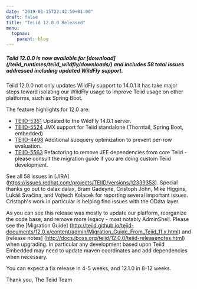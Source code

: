 ```yaml
---
date: "2019-01-15T22:42:50+01:00"
draft: false
title: "Teiid 12.0.0 Released"
menu:
  topnav:
    parent: blog
---
```


##### Teiid 12.0.0 is now available for [download] (/teiid_runtimes/teiid_wildfly/downloads/) and includes 58 total issues addressed including updated WildFly support.

<!--more-->

Teiid 12.0.0 not only updates WildFly support to 14.0.1 it has take major steps toward isolating our WildFly usage to improve Teiid usage on other platforms, such as Spring Boot.

The feature highlights for 12.0 are:

<ul>
  <li><a href="https://issues.redhat.com/browse/TEIID-5351">TEIID-5351</a> Updated to the WildFly 14.0.1 server.</li>
  <li><a href="https://issues.redhat.com/browse/TEIID-5524">TEIID-5524</a> JMX support for Teiid standalone (Thorntail, Spring Boot, embedded)</li>
  <li><a href="https://issues.redhat.com/browse/TEIID-4498">TEIID-4498</a> Additional subquery optimization to prevent per-row evaluation.</li>
  <li><a href="https://issues.redhat.com/browse/TEIID-5563">TEIID-5563</a> Refactoring to remove JEE dependencies from core Teiid - please consult the migration guide if you are doing custom Teiid development.</li>
</ul>

See all 58 issues in [JIRA] (https://issues.redhat.com/projects/TEIID/versions/12339353).  Special thanks go out to dalax dalax, Bram Gadeyne, Cristoph John, Mike Higgins, Lukáš Svačina, and Vojtech Kolacek for reporting several important issues.  Cristoph's work in particular is helping find issues with the OData layer.

As you can see this release was mostly to update our platform, reorganize the code base, and remove more legacy - most notably AdminShell.  Please see the [Migration Guide] (http://teiid.github.io/teiid-documents/12.0.x/content/admin/Migration_Guide_From_Teiid_11.x.html) and [release notes] (http://docs.jboss.org/teiid/12.0.0/teiid-releasenotes.html) when upgrading.  In particular any development based upon Teiid Embedded may need to update maven coordinates and add dependencies when necessary.

You can expect a fix release in 4-5 weeks, and 12.1.0 in 8-12 weeks.

Thank you, 
The Teiid Team
